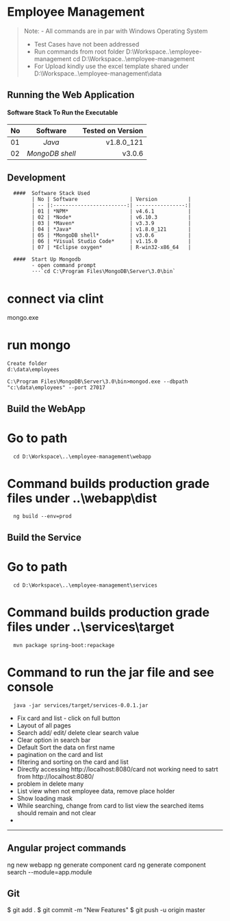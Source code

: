 Employee Management
===================
> Note:  - All commands are in par with Windows Operating System
>    + Test Cases have not been addressed
>    + Run commands from root folder D:\Workspace\..\employee-management
>      cd D:\Workspace\..\employee-management
>    + For Upload kindly use the excel template shared under D:\Workspace\..\employee-management\data

##  Running the Web Application
####  Software Stack To Run the Executable
| No | Software                 | Tested on Version |
| -- |:------------------------:| -----------------:|
| 01 | *Java*                   | v1.8.0_121        |
| 02 | *MongoDB shell*          | v3.0.6            |

  ##  Development
    
      ####  Software Stack Used
            | No | Software                 | Version          |
            | -- |:------------------------:| ----------------:|
            | 01 | *NPM*                    | v4.6.1           |
            | 02 | *Node*                   | v6.10.3          |
            | 03 | *Maven*                  | v3.3.9           |
            | 04 | *Java*                   | v1.8.0_121       |
            | 05 | *MongoDB shell*          | v3.0.6           |
            | 06 | *Visual Studio Code*     | v1.15.0          |
            | 07 | *Eclipse oxygen*         | R-win32-x86_64   |

      ####  Start Up Mongodb
            - open command prompt
            ⋅⋅⋅`cd C:\Program Files\MongoDB\Server\3.0\bin`
  


  # connect via clint
  mongo.exe
  
  # run mongo
    Create folder
    d:\data\employees

    C:\Program Files\MongoDB\Server\3.0\bin>mongod.exe --dbpath "c:\data\employees" --port 27017
  
  
      
  ##  Build the WebApp
  #   Go to path
      cd D:\Workspace\..\employee-management\webapp
  #   Command builds production grade files under ..\webapp\dist
      ng build --env=prod
  
  ##  Build the Service
  #   Go to path
      cd D:\Workspace\..\employee-management\services
  #   Command builds production grade files under ..\services\target
      mvn package spring-boot:repackage
  #   Command to run the jar file and see console
      java -jar services/target/services-0.0.1.jar
      
      
        
  
- Fix card and list - click on full button
- Layout of all pages
- Search add/ edit/ delete clear search value
- Clear option in search bar
- Default Sort the data on first name
- pagination on the card and list
- filtering and sorting on the card and list
- Directly accessing http://localhost:8080/card not working need to satrt from http://localhost:8080/
- problem in delete many
- List view when not employee data, remove place holder
- Show loading mask
- While searching, change from card to list view the searched items should remain and not clear
- 
  
  
  ------------------------------
  
  ## Angular project commands
  ng new webapp
  ng generate component card
  ng generate component search --module=app.module
  
  ## 
  
  ## Git
  $ git add .
  $ git commit -m "New Features"
  $ git push -u origin master